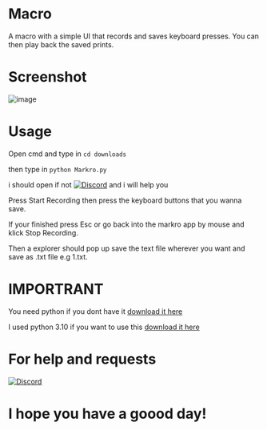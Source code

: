 # Macro
A macro with a simple UI that records and saves keyboard presses. You can then play back the saved prints.

# Screenshot
![image](https://github.com/Chirooon/Macro/assets/155199793/f8fb0aa0-ff1e-46f4-a128-68c4dc74e3e7)

# Usage

Open cmd and type in `cd downloads` 

then type in `python Markro.py`

i should open if not [![Discord](https://img.shields.io/badge/Add_me_on-Discord-blue.svg)](https://discord.com/users/chiron6750) and i will help you

Press Start Recording then press the keyboard buttons that you wanna save.

If your finished press Esc or go back into the markro app by mouse and klick Stop Recording.

Then a explorer should pop up save the text file wherever you want and save as .txt file e.g 1.txt.

# IMPORTRANT
You need python if you dont have it [download it here](https://www.python.org/downloads/)

I used python 3.10 if you want to use this [download it here](https://www.python.org/downloads/release/python-3100/)

# For help and requests

[![Discord](https://img.shields.io/badge/Add_me_on-Discord-blue.svg)](https://discord.com/users/chiron6750)

# I hope you have a goood day!
